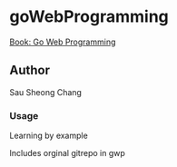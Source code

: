 # goWebProgramming
[Book: Go Web Programming](https://www.manning.com/books/go-web-programming)

## Author
Sau Sheong Chang

### Usage
Learning by example

Includes orginal gitrepo in gwp